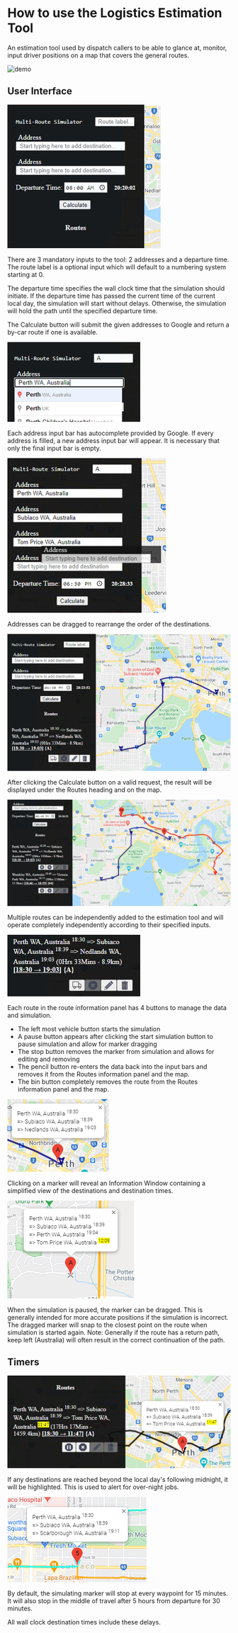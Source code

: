 # How to use the Logistics Estimation Tool

An estimation tool used by dispatch callers to be able to glance at, monitor, input driver positions on a map that covers the general routes.

![demo](/guide-images/demo.gif)

## User Interface

![UI](/guide-images/UI.png)

There are 3 mandatory inputs to the tool: 2 addresses and a departure time. The route label is a optional input which will default to a numbering system starting at 0.

The departure time specifies the wall clock time that the simulation should initiate. If the departure time has passed the current time of the current local day, the simulation will start without delays. Otherwise, the simulation will hold the path until the specified departure time.

The Calculate button will submit the given addresses to Google and return a by-car route if one is available.

![Autocomplete](/guide-images/Autocomplete.png)

Each address input bar has autocomplete provided by Google. If every address is filled, a new address input bar will appear. It is necessary that only the final input bar is empty.

![Edit Example](/guide-images/Edit_Example_2.png)

Addresses can be dragged to rearrange the order of the destinations.

![Example Route 1](/guide-images/Example_route_1.png)

After clicking the Calculate button on a valid request, the result will be displayed under the Routes heading and on the map.

![Multiroute Example](/guide-images/Multiroute_example.png)

Multiple routes can be independently added to the estimation tool and will operate completely independently according to their specified inputs.

![Route info](/guide-images/Route_info_example_1.png)

Each route in the route information panel has 4 buttons to manage the data and simulation. 
- The left most vehicle button starts the simulation
- A pause button appears after clicking the start simulation button to pause simulation and allow for marker dragging
- The stop button removes the marker from simulation and allows for editing and removing
- The pencil button re-enters the data back into the input bars and removes it from the Routes information panel and the map.
- The bin button completely removes the route from the Routes information panel and the map.

![Info Window](/guide-images/Example_1_Info_Window.png)

Clicking on a marker will reveal an Information Window containing a simplified view of the destinations and destination times.

![Dragging Marker](/guide-images/Dragging_Marker.png)

When the simulation is paused, the marker can be dragged. This is generally intended for more accurate positions if the simulation is incorrect. The dragged marker will snap to the closest point on the route when simulation is started again. Note: Generally if the route has a return path, keep left (Australia) will often result in the correct continuation of the path.

## Timers

![Midnight](/guide-images/Example_2_past_midnight.png)

If any destinations are reached beyond the local day's following midnight, it will be highlighted. This is used to alert for over-night jobs.

![Wait at Waypoint](/guide-images/Wait_at_waypoint.png)

By default, the simulating marker will stop at every waypoint for 15 minutes. It will also stop in the middle of travel after 5 hours from departure for 30 minutes.

All wall clock destination times include these delays.